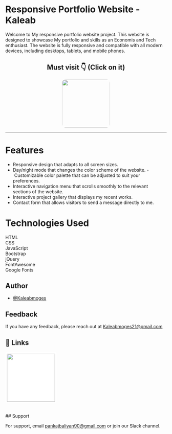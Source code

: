 # Responsive Portfolio Website - Kaleab

Welcome to My responsive portfolio website project. This website is designed to showcase My portfolio and skills as an Economis and Tech enthusiast. The website is fully responsive and compatible with all modern devices, including desktops, tablets, and mobile phones.

<div align=center>

## Must visit 👇 (Click on it)

[<img src="https://lh3.googleusercontent.com/3zkP2SYe7yYoKKe47bsNe44yTgb4Ukh__rBbwXwgkjNRe4PykGG409ozBxzxkrubV7zHKjfxq6y9ShogWtMBMPyB3jiNps91LoNH8A=s500" width="150" style="border-radius:10px">](https://www.youtube.com/@kbtech562?sub_confirmation=1)

</div>

<hr>

# Features

- Responsive design that adapts to all screen sizes.
- Day/night mode that changes the color scheme of the website.
- Customizable color palette that can be adjusted to suit your preferences.
- Interactive navigation menu that scrolls smoothly to the relevant sections of the website.
- Interactive project gallery that displays my recent works.
- Contact form that allows visitors to send a message directly to me.

# Technologies Used
HTML <br>
CSS <br>
JavaScript <br>
Bootstrap <br>
jQuery <br>
FontAwesome <br>
Google Fonts

## Author

- [@Kaleabmoges](https://www.github.com/Kaleabmoges)



## Feedback

If you have any feedback, please reach out at Kaleabmoges21@gmail.com


## 🔗 Links

[<img src="https://www.moirae.co.uk/media/rr1bnphw/linkedin-photo.jpg?anchor=center&mode=crop&width=1060&height=607&rnd=133041730111100000" width="150" style="background-color:white;padding:5px;border-radius:5px">](https://www.linkedin.com/in/pankaj-kumar-90/)

<br>
## Support

For support, email pankajbaliyan90@gmail.com or join our Slack channel.

